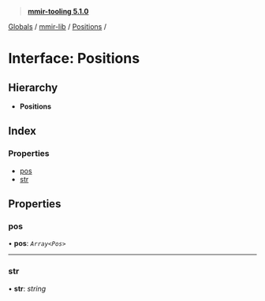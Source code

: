 > **[mmir-tooling 5.1.0](../README.md)**

[Globals](../README.md) / [mmir-lib](../modules/mmir_lib.md) / [Positions](mmir_lib.positions.md) /

# Interface: Positions

## Hierarchy

* **Positions**

## Index

### Properties

* [pos](mmir_lib.positions.md#pos)
* [str](mmir_lib.positions.md#str)

## Properties

###  pos

• **pos**: *`Array<Pos>`*

___

###  str

• **str**: *string*